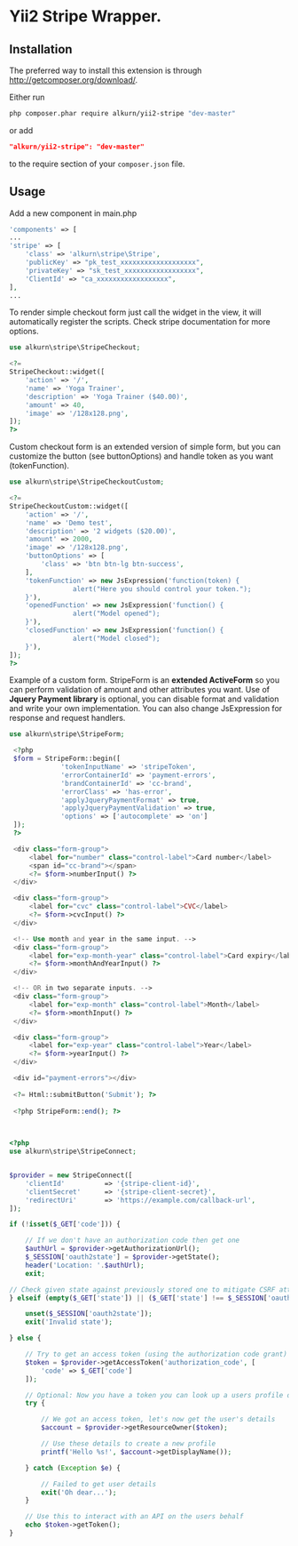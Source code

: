 Yii2 Stripe Wrapper.
==========
Installation
--------------------------

The preferred way to install this extension is through http://getcomposer.org/download/.

Either run

```sh
php composer.phar require alkurn/yii2-stripe "dev-master"
```

or add

```json
"alkurn/yii2-stripe": "dev-master"
```

to the require section of your `composer.json` file.


Usage
--------------------------
Add a new component in main.php
```php
'components' => [
...
'stripe' => [
    'class' => 'alkurn\stripe\Stripe',
    'publicKey' => "pk_test_xxxxxxxxxxxxxxxxxxx",
    'privateKey' => "sk_test_xxxxxxxxxxxxxxxxxx",
    'ClientId' => "ca_xxxxxxxxxxxxxxxxxx",
],
...

```

To render simple checkout form just call the widget in the view, it will automatically register the scripts.
Check stripe documentation for more options.
```php
use alkurn\stripe\StripeCheckout;

<?= 
StripeCheckout::widget([
    'action' => '/',
    'name' => 'Yoga Trainer',
    'description' => 'Yoga Trainer ($40.00)',
    'amount' => 40,
    'image' => '/128x128.png',
]);
?>
```

Custom checkout form is an extended version of simple form, but you can customize the button (see buttonOptions) and handle token as you want (tokenFunction).
```php
use alkurn\stripe\StripeCheckoutCustom;

<?= 
StripeCheckoutCustom::widget([
    'action' => '/',
    'name' => 'Demo test',
    'description' => '2 widgets ($20.00)',
    'amount' => 2000,
    'image' => '/128x128.png',
    'buttonOptions' => [
        'class' => 'btn btn-lg btn-success',
    ],
    'tokenFunction' => new JsExpression('function(token) { 
                alert("Here you should control your token."); 
    }'),
    'openedFunction' => new JsExpression('function() { 
                alert("Model opened"); 
    }'),
    'closedFunction' => new JsExpression('function() { 
                alert("Model closed"); 
    }'),
]);
?>
```
Example of a custom form. StripeForm is an <b>extended ActiveForm</b> so you can perform validation of amount and other attributes you want. 
Use of <b>Jquery Payment library</b> is optional, you can disable format and validation and write your own implementation.
You can also change JsExpression for response and request handlers.

```php
use alkurn\stripe\StripeForm;

 <?php
 $form = StripeForm::begin([
             'tokenInputName' => 'stripeToken',
             'errorContainerId' => 'payment-errors',
             'brandContainerId' => 'cc-brand',
             'errorClass' => 'has-error',
             'applyJqueryPaymentFormat' => true,
             'applyJqueryPaymentValidation' => true,
             'options' => ['autocomplete' => 'on']
 ]);
 ?>

 <div class="form-group">
     <label for="number" class="control-label">Card number</label>
     <span id="cc-brand"></span>
     <?= $form->numberInput() ?>
 </div>

 <div class="form-group">
     <label for="cvc" class="control-label">CVC</label>
     <?= $form->cvcInput() ?>
 </div>

 <!-- Use month and year in the same input. -->
 <div class="form-group">
     <label for="exp-month-year" class="control-label">Card expiry</label>
     <?= $form->monthAndYearInput() ?>
 </div>

 <!-- OR in two separate inputs. -->
 <div class="form-group">
     <label for="exp-month" class="control-label">Month</label>
     <?= $form->monthInput() ?>
 </div>

 <div class="form-group">
     <label for="exp-year" class="control-label">Year</label>
     <?= $form->yearInput() ?>
 </div>

 <div id="payment-errors"></div>
 
 <?= Html::submitButton('Submit'); ?>
 
 <?php StripeForm::end(); ?>
 
 ```
 
 ```php
 
 <?php
 use alkurn\stripe\StripeConnect;
 
 
 $provider = new StripeConnect([
     'clientId'          => '{stripe-client-id}',
     'clientSecret'      => '{stripe-client-secret}',
     'redirectUri'       => 'https://example.com/callback-url',
 ]);
 
 if (!isset($_GET['code'])) {
 
     // If we don't have an authorization code then get one
     $authUrl = $provider->getAuthorizationUrl();
     $_SESSION['oauth2state'] = $provider->getState();
     header('Location: '.$authUrl);
     exit;
 
 // Check given state against previously stored one to mitigate CSRF attack
 } elseif (empty($_GET['state']) || ($_GET['state'] !== $_SESSION['oauth2state'])) {
 
     unset($_SESSION['oauth2state']);
     exit('Invalid state');
 
 } else {
 
     // Try to get an access token (using the authorization code grant)
     $token = $provider->getAccessToken('authorization_code', [
         'code' => $_GET['code']
     ]);
 
     // Optional: Now you have a token you can look up a users profile data
     try {
 
         // We got an access token, let's now get the user's details
         $account = $provider->getResourceOwner($token);
 
         // Use these details to create a new profile
         printf('Hello %s!', $account->getDisplayName());
 
     } catch (Exception $e) {
 
         // Failed to get user details
         exit('Oh dear...');
     }
 
     // Use this to interact with an API on the users behalf
     echo $token->getToken();
 }
 
```

